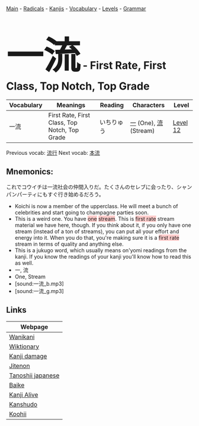 <style> bigfont {font-size: 100px}</style>
[Main](../README.md) -
[Radicals](../radicals.md) -
[Kanjis](../kanjis.md) -
[Vocabulary](../vocabulary.md) -
[Levels](../levels.md) -
[Grammar](../grammar.md)
# <bigfont> 一流</bigfont> - First Rate, First Class, Top Notch, Top Grade 

| Vocabulary | Meanings | Reading | Characters | Level |
| --- | --- | --- | --- | --- |
| 一流 | First Rate, First Class, Top Notch, Top Grade | いちりゅう |  [一](../kanjis/一.md) (One), [流](../kanjis/流.md) (Stream) | [Level 12](../levels/wk_level12.md) |

Previous vocab: [流行](流行.md) Next vocab: [本流](本流.md) 

## Mnemonics:
これでコウイチは一流社会の仲間入りだ。たくさんのセレブに会ったり、シャンパンパーティにもすぐ行き始めるだろう。
* Koichi is now a member of the upperclass. He will meet a bunch of celebrities and start going to champagne parties soon.
* This is a weird one. You have <span style="background-color:#ffcccb"> one</span> <span style="background-color:#ffcccb"> stream</span>. This is <span style="background-color:#ffcccb"> first rate</span> stream material we have here, though. If you think about it, if you only have one stream (instead of a ton of streams), you can put all your effort and energy into it. When you do that, you're making sure it is a <span style="background-color:#ffcccb"> first rate</span> stream in terms of quality and anything else.
* This is a jukugo word, which usually means on'yomi readings from the kanji. If you know the readings of your kanji you'll know how to read this as well.
* 一, 流
* One, Stream
* [sound:一流_b.mp3]
* [sound:一流_g.mp3]


## Links 

| Webpage |
| --- |
| [Wanikani          ](https://www.wanikani.com/kanji/一流) |
| [Wiktionary        ](https://en.wiktionary.org/wiki/一流) |
| [Kanji damage      ](http://www.kanjidamage.com/kanji/search?utf8=✓&q=一流) |
| [Jitenon           ](https://jitenon.com/kanji/一流) |
| [Tanoshii japanese ](https://www.tanoshiijapanese.com/dictionary/kanji.cfm?k=一流) |
| [Baike             ](https://baike.baidu.com/item/一流) |
| [Kanji Alive       ](https://app.kanjialive.com/一流) |
| [Kanshudo          ](https://www.kanshudo.com/searchmn?q=一流) |
| [Koohii            ](https://kanji.koohii.com/study/kanji/一流) |
